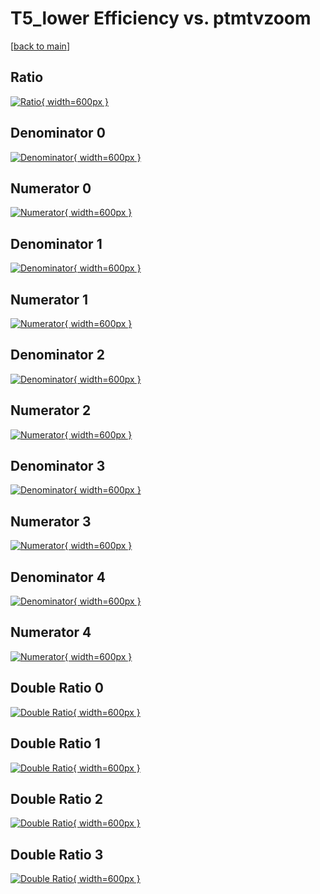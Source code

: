 # T5_lower Efficiency vs. ptmtvzoom

[[back to main](./)]



## Ratio

[![Ratio](../mtv/var/T5_lower_base_13_0_eff_ptmtvzoom.png){ width=600px }](../mtv/var/T5_lower_base_13_0_eff_ptmtvzoom.pdf)

## Denominator 0

[![Denominator](../mtv/den/T5_lower_base_13_0_eff_ptmtvzoom_den0.png){ width=600px }](../mtv/den/T5_lower_base_13_0_eff_ptmtvzoom_den0.pdf)

## Numerator 0

[![Numerator](../mtv/num/T5_lower_base_13_0_eff_ptmtvzoom_num0.png){ width=600px }](../mtv/num/T5_lower_base_13_0_eff_ptmtvzoom_num0.pdf)

## Denominator 1

[![Denominator](../mtv/den/T5_lower_base_13_0_eff_ptmtvzoom_den1.png){ width=600px }](../mtv/den/T5_lower_base_13_0_eff_ptmtvzoom_den1.pdf)

## Numerator 1

[![Numerator](../mtv/num/T5_lower_base_13_0_eff_ptmtvzoom_num1.png){ width=600px }](../mtv/num/T5_lower_base_13_0_eff_ptmtvzoom_num1.pdf)

## Denominator 2

[![Denominator](../mtv/den/T5_lower_base_13_0_eff_ptmtvzoom_den2.png){ width=600px }](../mtv/den/T5_lower_base_13_0_eff_ptmtvzoom_den2.pdf)

## Numerator 2

[![Numerator](../mtv/num/T5_lower_base_13_0_eff_ptmtvzoom_num2.png){ width=600px }](../mtv/num/T5_lower_base_13_0_eff_ptmtvzoom_num2.pdf)

## Denominator 3

[![Denominator](../mtv/den/T5_lower_base_13_0_eff_ptmtvzoom_den3.png){ width=600px }](../mtv/den/T5_lower_base_13_0_eff_ptmtvzoom_den3.pdf)

## Numerator 3

[![Numerator](../mtv/num/T5_lower_base_13_0_eff_ptmtvzoom_num3.png){ width=600px }](../mtv/num/T5_lower_base_13_0_eff_ptmtvzoom_num3.pdf)

## Denominator 4

[![Denominator](../mtv/den/T5_lower_base_13_0_eff_ptmtvzoom_den4.png){ width=600px }](../mtv/den/T5_lower_base_13_0_eff_ptmtvzoom_den4.pdf)

## Numerator 4

[![Numerator](../mtv/num/T5_lower_base_13_0_eff_ptmtvzoom_num4.png){ width=600px }](../mtv/num/T5_lower_base_13_0_eff_ptmtvzoom_num4.pdf)

## Double Ratio 0

[![Double Ratio](../mtv/ratio/T5_lower_base_13_0_eff_ptmtvzoom_ratio0.png){ width=600px }](../mtv/ratio/T5_lower_base_13_0_eff_ptmtvzoom_ratio0.pdf)

## Double Ratio 1

[![Double Ratio](../mtv/ratio/T5_lower_base_13_0_eff_ptmtvzoom_ratio1.png){ width=600px }](../mtv/ratio/T5_lower_base_13_0_eff_ptmtvzoom_ratio1.pdf)

## Double Ratio 2

[![Double Ratio](../mtv/ratio/T5_lower_base_13_0_eff_ptmtvzoom_ratio2.png){ width=600px }](../mtv/ratio/T5_lower_base_13_0_eff_ptmtvzoom_ratio2.pdf)

## Double Ratio 3

[![Double Ratio](../mtv/ratio/T5_lower_base_13_0_eff_ptmtvzoom_ratio3.png){ width=600px }](../mtv/ratio/T5_lower_base_13_0_eff_ptmtvzoom_ratio3.pdf)

